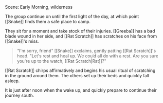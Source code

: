 Scene: Early Morning, wilderness

The group continue on until the first light of the day, at which point [[Snake]] finds them a safe place to camp.

They sit for a moment and take stock of their injuries. [[Greeba]] has a bad blade wound in her side, and [[Rat Scratch]] has scratches on his face from [[Snake]]'s miss.

> "I'm sorry, friend" [[Snake]] exclaims, gently patting [[Rat Scratch]]'s head. "Let's rest and heal up. We could all do with a rest. Are you sure you're up to the watch, [[Rat Scratch|Rat]]?"

[[Rat Scratch]] chirps affirmatively and begins his usual ritual of scratching in the ground around them. The others set up their beds and quickly fall asleep.

It is just after noon when the wake up, and quickly prepare to continue their journey south.